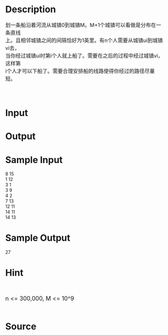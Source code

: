 
# Description

<div class="content"><p><span style="font-size: medium">划一条船沿着河流从城镇0到城镇M。M+1个城镇可以看做是分布在一条直线<br/>
上。且相邻城镇之间的间隔恰好为1英里。有n个人需要从城镇ui到城镇vi去，<br/>
当你经过城镇ui时第i个人就上船了。需要在之后的过程中经过城镇vi，这样第<br/>
i个人才可以下船了。需要合理安排船的线路使得你经过的路径尽量短。 <br/>
 <br/>
 </span></p></div>

# Input

<div class="content"></div>

# Output

<div class="content"></div>

# Sample Input

<div class="content"><span class="sampledata">8 15 <br/>
1 12 <br/>
3 1 <br/>
3 9 <br/>
4 2 <br/>
7 13 <br/>
12 11 <br/>
14 11 <br/>
14 13 <br/>
</span></div>

# Sample Output

<div class="content"><span class="sampledata">27</span></div>

# Hint

<div class="content"><p></p><p><br/><br/>
<font size="4">n &lt;= 300,000, M &lt;= 10^9<br/><br/>
</font></p><p></p></div>

# Source

<div class="content"><p><a href="problemset.php?search="></a></p></div>

